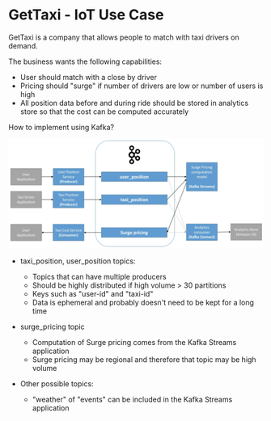 # GetTaxi - IoT Use Case

GetTaxi is a company that allows people to match with taxi drivers on demand.

The business wants the following capabilities:

- User should match with a close by driver
- Pricing should "surge" if number of drivers are low or number of users is high
- All position data before and during ride should be stored in analytics store so that the cost can be computed accurately

How to implement using Kafka?

![GetTaxi](images/get-taxi.png)

- taxi_position, user_position topics:
  - Topics that can have multiple producers
  - Should be highly distributed if high volume > 30 partitions
  - Keys such as "user-id" and "taxi-id"
  - Data is ephemeral and probably doesn't need to be kept for a long time
- surge_pricing topic
  - Computation of Surge pricing comes from the Kafka Streams application
  - Surge pricing may be regional and therefore that topic may be high volume 

- Other possible topics:
  - "weather" of "events" can be included in the Kafka Streams application